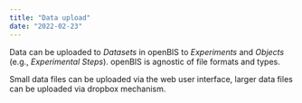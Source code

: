 ```yaml
---
title: "Data upload"
date: "2022-02-23"
---
```


Data can be uploaded to _Datasets_ in openBIS to _Experiments_ and _Objects_ (e.g., _Experimental Steps_). openBIS is agnostic of file formats and types.

Small data files can be uploaded via the web user interface, larger data files can be uploaded via dropbox mechanism.
